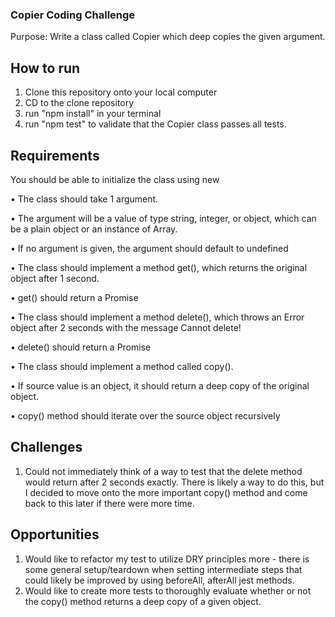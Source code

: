 ### Copier Coding Challenge
Purpose: Write a class called Copier which deep copies the given argument.

## How to run
1. Clone this repository onto your local computer
2. CD to the clone repository
3. run "npm install" in your terminal
4. run "npm test" to validate that the Copier class passes all tests.

## Requirements
You should be able to initialize the class using new

• The class should take 1 argument.

• The argument will be a value of type string, integer, or object, which can be a plain
object or an instance of Array.

• If no argument is given, the argument should default to undefined

• The class should implement a method get(), which returns the original object after 1
second.

• get() should return a Promise

• The class should implement a method delete(), which throws an Error object after 2
seconds with the message Cannot delete!

• delete() should return a Promise

• The class should implement a method called copy().

• If source value is an object, it should return a deep copy of the original object.

• copy() method should iterate over the source object recursively

## Challenges
1. Could not immediately think of a way to test that the delete method would return after 2 seconds exactly. There is likely a way to do this, but I decided to move onto the more important copy() method and come back to this later if there were more time.

## Opportunities
1. Would like to refactor my test to utilize DRY principles more - there is some general setup/teardown when setting intermediate steps that could likely be improved by using beforeAll, afterAll jest methods.
2. Would like to create more tests to thoroughly evaluate whether or not the copy() method returns a deep copy of a given object.